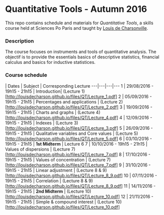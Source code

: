 # Quantitative Tools - Autumn 2016

This repo contains schedule and materials for *Quantitative Tools*, a skills course held at Sciences Po Paris and taught by [Louis de Charsonville](http://louisdecharson.github.io).

### Description

The course focuses on instruments and tools of quantitative analysis. The objectif is to provide the essentials basics of descriptive statistics, financial calculus and basics for inductive statistices.


### Course schedule

| Dates | Subject | Corresponding Lecture
---|---|---|---
1  | 29/08/2016 - 19h15 - 21h15 | Introduction| (Lecture 1)[http://louisdecharson.github.io/files/QT/Lecture_1.pdf]
2  | 05/09/2016 - 19h15 - 21h15 | Percentages and applications | (Lecture 2)[http://louisdecharson.github.io/files/QT/Lecture_2.pdf]
3  | 19/09/2016 - 19h15 - 21h15 | Charts and graphs | (Lecture 4)[http://louisdecharson.github.io/files/QT/Lecture_4.pdf]
4  | 12/09/2016 - 19h15 - 21h15 | Indexes | (Lecture 3)[http://louisdecharson.github.io/files/QT/Lecture_3.pdf]
5  | 26/09/2016 - 19h15 - 21h15 | Qualitative variables and Core values | (Lecture 5)[http://louisdecharson.github.io/files/QT/Lecture_5.pdf]
6  | 03/10/2016 - 19h15 - 21h15 | **1st Midterm** | Lecture 6
7  | 10/10/2016 - 19h15 - 21h15 | Values of dispersions | (Lecture 7)[http://louisdecharson.github.io/files/QT/Lecture_7.pdf]
8  | 17/10/2016 - 19h15 - 21h15 | Values of concentration | (Lecture 7)[http://louisdecharson.github.io/files/QT/Lecture_7.pdf]
9  | 31/10/2016 - 19h15 - 21h15 | Linear adjustment | (Lecture 8 & 9)[http://louisdecharson.github.io/files/QT/Lecture_8_9.pdf]
10 | 07/11/2016 - 19h15 - 21h15 | Correlation | (Lecture 8 & 9)[http://louisdecharson.github.io/files/QT/Lecture_8_9.pdf]
11 | 14/11/2016 - 19h15 - 21h15 | **2nd Midterm** | (Lecture 10)[http://louisdecharson.github.io/files/QT/Lecture_10.pdf]
12 | 21/11/2016 - 19h15 - 21h15 | Simple & compound interest | (Lecture 10)[http://louisdecharson.github.io/files/QT/Lecture_10.pdf]
